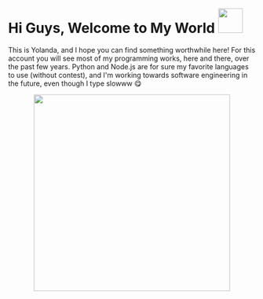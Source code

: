 
  
  <h1> Hi Guys, Welcome to My World <img src="https://i.pinimg.com/originals/de/68/bc/de68bcd3cec52fc34109b643fbc96949.gif" width="50px"> </h1>
  </div>
  
  This is Yolanda, and I hope you can find something worthwhile here! For this account you will see most of my programming works, here and there, over the past few years. Python and Node.js are for sure my favorite languages to use (without contest), and I'm working towards software engineering in the future, even though I type slowww 😋 
  
  </div>
  
  <div align="center" width="50">
  
  <img src="https://media3.giphy.com/media/U8wCBLhkjNknS/giphy.gif" width="400px"> </hl>
